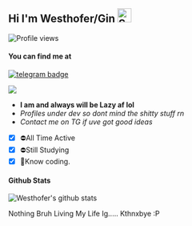 
## Hi I'm Westhofer/Gin <img src="https://user-images.githubusercontent.com/1303154/88677602-1635ba80-d120-11ea-84d8-d263ba5fc3c0.gif" width="28px" alt="Sup">
![Profile views](https://komarev.com/ghpvc/?username=Westhofer&color=red&style=flat-square&label=Profile+Views)
#### You can find me at
[![telegram badge](https://img.shields.io/badge/@Westhofer-30302f?style=for-the-badge&logo=telegram)](https://t.me/jginn)

<img src="https://user-images.githubusercontent.com/72937831/101273286-d069bc80-37b9-11eb-8585-d882d7d90d2d.gif">

- **I am and always will be Lazy af lol**
- _Profiles under dev so dont mind the shitty stuff rn_
- _Contact me on TG if uve got good ideas_

- [x] ⛔All Time Active
- [x] ⛔Still Studying
- [x] 🚫Know coding.

#### Github Stats

![Westhofer's github stats](https://github-readme-stats.vercel.app/api?username=Westhofer&show_icons=true&theme=chartreuse-dark&hide_title=true)

</details>

Nothing Bruh Living My Life Ig.....
Kthnxbye :P












